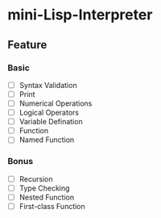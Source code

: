 # mini-Lisp-Interpreter


## Feature
### Basic
- [ ] Syntax Validation
- [ ] Print
- [ ] Numerical Operations
- [ ] Logical Operators
- [ ] Variable Defination
- [ ] Function
- [ ] Named Function

### Bonus
- [ ] Recursion
- [ ] Type Checking
- [ ] Nested Function
- [ ] First-class Function
